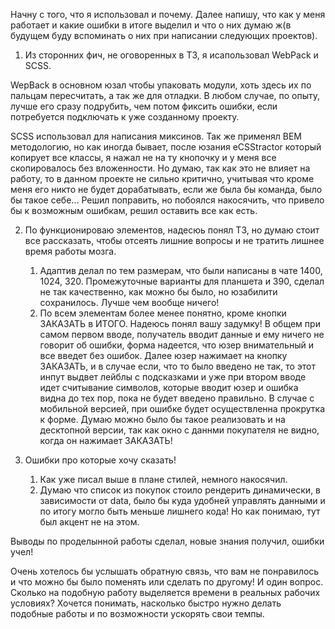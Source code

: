 Начну с того, что я использовал и почему. Далее напишу, что как у меня работает и какие ошибки в итоге выделил и что о них думаю ж(в будущем буду вспоминать о них при написании следующих проектов).

1. Из сторонних фич, не оговоренных в ТЗ, я исапользовал WebPack и SCSS.

WepBack в основном юзал чтобы упаковать модули, хоть здесь их по пальцам пересчитать, а так же для отладки. В любом случае, по опыту, лучше его сразу подрубить, чем потом фиксить ошибки, если потребуется подключать к уже созданному проекту.

SCSS использовал для написания миксинов. Так же применял BEM методологию, но как иногда бывает, после юзания eCSStractor который копирует все классы, я нажал не на ту кнопочку и у меня все скопировалось без вложенности. Но думаю, так как это не влияет на работу, то в данном проекте не сильно критично, учитывая что кроме меня его никто не будет дорабатывать, если же была бы команда, было бы такое себе... Решил поправить, но побоялся накосячить, что привело бы к возможным ошибкам, решил оставить все как есть.

2. По функционироваю элементов, надесюь понял ТЗ, но думаю стоит все рассказать, чтобы отсеять лишние вопросы и не тратить лишнее время работы мозга.

   1. Адаптив делал по тем размерам, что были написаны в чате 1400, 1024, 320. Промежуточные варианты для планшета и 390, сделал не так качественно, как можно бы было, но юзабилити сохранилось. Лучше чем вообще ничего!
   2. По всем элементам более менее понятно, кроме кнопки ЗАКАЗАТЬ в ИТОГО. Надеюсь понял вашу задумку!
      В общем при самом первом вводе, получатель вводит данные и ему ничего не говорит об ошибки, форма надеется, что юзер внимательный и все введет без ошибок. Далее юзер нажимает на кнопку ЗАКАЗАТЬ, и в случае если, что то было введено не так, то этот инпут выдвет лейблы с подсказками и уже при втором вводе идет считывание символов, которые вводит юзер и ошибка видна до тех пор, пока не будет введено правильно. В случае с мобильной версией, при ошибке будет осуществленна прокрутка к форме. Думаю можно было бы такое реализовать и на десктопной версии, так как окно с даннми покупателя не видно, когда он нажимает ЗАКАЗАТЬ!

3. Ошибки про которые хочу сказать!
   1. Как уже писал выше в плане стилей, немного накосячил.
   2. Думаю что список из покупок стоило рендерить динамически, в зависимости от data, было бы куда удобней управлять данными и по итогу могло быть меньше лишнего кода! Но как понимаю, тут был акцент не на этом.

Выводы по проделынной работы сделал, новые знания получил, ошибки учел!

Очень хотелось бы услышать обратную связь, что вам не понравилось и что можно бы было поменять или сделать по другому!
И один вопрос. Сколько на подобную работу выделяется времени в реальных рабочих условиях? Хочется понимать, насколько быстро нужно делать подобные работы и по возможности ускорять свои темпы.
